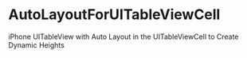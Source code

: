 AutoLayoutForUITableViewCell
============================

iPhone UITableView with Auto Layout in the UITableViewCell to Create Dynamic Heights
